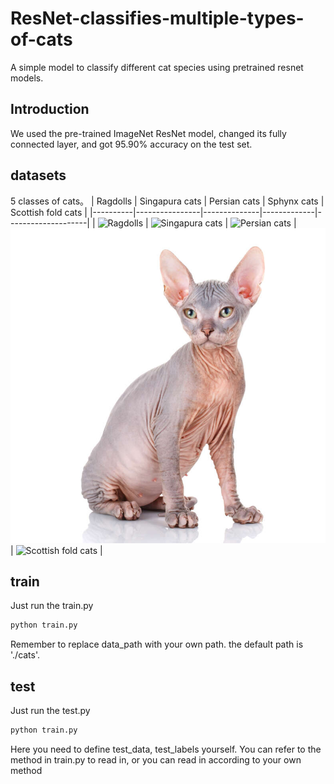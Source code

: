 # ResNet-classifies-multiple-types-of-cats
A simple model to classify different cat species using pretrained resnet models.


## Introduction
We used the pre-trained ImageNet ResNet model, changed its fully connected layer, and got 95.90% accuracy on the test set.
## datasets
5 classes of cats。
| Ragdolls | Singapura cats | Persian cats | Sphynx cats | Scottish fold cats |
|----------|----------------|--------------|-------------|--------------------|
| ![Ragdolls](imgs/ragdolls.jpg) | ![Singapura cats](imgs/singapura.jpg) | ![Persian cats](imgs/persian.jpg) | ![Sphynx cats](imgs/sphynx.jpg) | ![Scottish fold cats](imgs/scottish-fold.jpg) |
## train
Just run the train.py
```py
python train.py
```
Remember to replace data_path with your own path. the default path is './cats'.
## test
Just run the test.py
```py
python train.py
```
Here you need to define test_data, test_labels yourself. You can refer to the method in train.py to read in, or you can read in according to your own method
 
